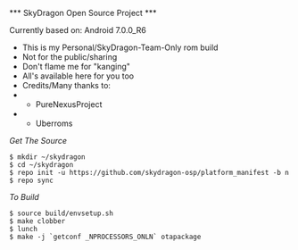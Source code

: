 
*** SkyDragon Open Source Project ***


Currently based on: Android 7.0.0_R6

* This is my Personal/SkyDragon-Team-Only rom build 
* Not for the public/sharing
* Don't flame me for "kanging" 
* All's available here for you too
* Credits/Many thanks to: 
* - PureNexusProject 
* - Uberroms


*Get The Source*

	$ mkdir ~/skydragon
	$ cd ~/skydragon
	$ repo init -u https://github.com/skydragon-osp/platform_manifest -b n
	$ repo sync


*To Build*

	$ source build/envsetup.sh
	$ make clobber
	$ lunch
	$ make -j `getconf _NPROCESSORS_ONLN` otapackage
